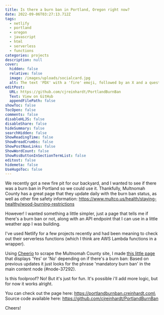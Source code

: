 ```yaml
---
title: Is there a burn ban in Portland, Oregon right now?
date: 2022-09-06T03:27:13.712Z
tags:
  - netlify
  - portland
  - oregon
  - javascript
  - html
  - serverless
  - functions
categories: projects
description: null
cover:
  hidden: false
  relative: false
  image: /images/uploads/socialcard.jpg
  alt: The text 'PDX' with a 'fire' emoji, followed by an X and a question mark.
editPost:
  URL: https://github.com/cjreinhardt/PortlandBurnBan
  Text: View on GitHub
  appendFilePath: false
showToc: false
TocOpen: false
comments: false
disableHLJS: false
disableShare: false
hideSummary: false
searchHidden: false
ShowReadingTime: false
ShowBreadCrumbs: false
ShowPostNavLinks: false
ShowWordCount: false
ShowRssButtonInSectionTermList: false
editost: false
hidemeta: false
UseHugoToc: false
---
```

We recently got a new fire pit for our backyard, and I wanted to see if there was a burn ban in Portland so we could use it.  Thankfully, Multnomah County has a great page that they update daily with the burn ban status, as well as other fire safety information:  https://www.multco.us/health/staying-healthy/wood-burning-restrictions

However!  I wanted something a little simpler, just a page that tells me if there's a burn ban or not, along with an API endpoint that I can use in a little weather app I was building.  

I've used Netlify for a few projects recently and had been meaning to check out their serverless functions (which I think are AWS Lambda functions in a wrapper).  

Using [Cheerio](https://cheerio.js.org) to scrape the Multnomah County site, I made [this little page](https://portlandburnban.creinhardt.com) that displays 'Yes' or 'No' depending on if there's a burn ban:   Based on previous updates it just looks for the phrase 'mandatory burn ban' in the main content node (#node-37292).  

Is this foolproof? No! But it's just for fun. It's possible i'll add more logic, but for now it works alright.  

You can check out the page here: https://portlandburnban.creinhardt.com\
Source code available here: https://github.com/cjreinhardt/PortlandBurnBan

Cheers!